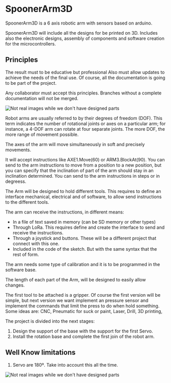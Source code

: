 # SpoonerArm3D

SpoonerArm3D is a 6 axis robotic arm with sensors based on arduino. 

SpoonerArm3D will include all the designs for be printed on 3D.
Includes also the electronic designs, assembly of components and software creation for the microcontrollers.

## Principles
   The result must to be educative but professional
   Also must allow updates to achieve the needs of the final use.
   Of course, all the documentation is going to be part of the project.
   
   Any collaborator must accept this principles. Branches without a complete documentation will not be merged. 
   
![Not real images while we don't have designed parts](https://github.com/juanccilleruelo/SpoonerArm3D/blob/main/docs/2-Figure1-1)


Robot arms are usually referred to by their degrees of freedom (DOF). This term indicates the number of rotational joints or axes on a particular arm; for instance, a 4-DOF arm can rotate at four separate joints. The more DOF, the more range of movement possible.

The axes of the arm will move simultaneously in soft and precisely movements.

It will accept instructions like AXE1.Move(60) or ARM3.BlockAt(90).
You can send to the arm instructions to move from a position to a new position, but you can specify that the inclination of part of the arm should stay in an inclination determined. 
You can send to the arm instructions in steps or in degreess. 

The Arm will be designed to hold different tools. This requires to define an interface mechanical, electrical and of software, to allow send instructions to the different tools.

The arm can receive the instructions, in different means:
   - In a file of text saved in memory (can be SD memory or other types)
   - Through LoRa. This requires define and create the interface to send and receive the instructions.
   - Through a joystick and buttons. These will be a different project that connect with this one.
   - Included in the code of the sketch. But with the same syntax that the rest of form.


The arm needs some type of calibration and it is to be programmed in the software base.

The length of each part of the Arm, will be designed to easily allow changes.

The first tool to be attached is a gripper. Of course the first version will be simple, but next version we want implement an pressure sensor and implement the commands that limit the press to do when hold something. 
Some ideas are:
    CNC, Pneumatic for suck or paint, Laser, Drill, 3D printing, 


The project is divided into the next stages: 
   1. Design the support of the base with the support for the first Servo. 
   2. Install the rotation base and complete the first join of the robot arm.

## Well Know limitations
   1. Servo are 180º. Take into account this all the time. 

![Not real images while we don't have designed parts](https://github.com/juanccilleruelo/SpoonerArm3D/blob/main/docs/industrialrobots-article-2.jpg)


